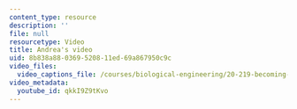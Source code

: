 ```yaml
---
content_type: resource
description: ''
file: null
resourcetype: Video
title: Andrea's video
uid: 8b838a88-0369-5208-11ed-69a867950c9c
video_files:
  video_captions_file: /courses/biological-engineering/20-219-becoming-the-next-bill-nye-writing-and-hosting-the-educational-show-january-iap-2015/day-13-screening-final-cuts/andreas-video/qkkI9Z9tKvo.vtt
video_metadata:
  youtube_id: qkkI9Z9tKvo
---
```

